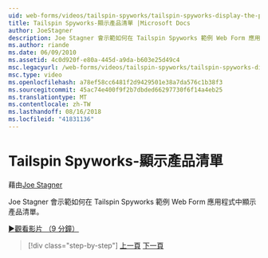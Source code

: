```yaml
---
uid: web-forms/videos/tailspin-spyworks/tailspin-spyworks-display-the-product-list
title: Tailspin Spyworks-顯示產品清單 |Microsoft Docs
author: JoeStagner
description: Joe Stagner 會示範如何在 Tailspin Spyworks 範例 Web Form 應用程式中顯示產品清單。
ms.author: riande
ms.date: 06/09/2010
ms.assetid: 4c0d920f-e80a-445d-a9da-b603e25d49c4
msc.legacyurl: /web-forms/videos/tailspin-spyworks/tailspin-spyworks-display-the-product-list
msc.type: video
ms.openlocfilehash: a78ef58cc6481f2d9429501e38a7da576c1b38f3
ms.sourcegitcommit: 45ac74e400f9f2b7dbded66297730f6f14a4eb25
ms.translationtype: MT
ms.contentlocale: zh-TW
ms.lasthandoff: 08/16/2018
ms.locfileid: "41831136"
---
```

<a name="tailspin-spyworks---display-the-product-list"></a>Tailspin Spyworks-顯示產品清單
====================
藉由[Joe Stagner](https://github.com/JoeStagner)

Joe Stagner 會示範如何在 Tailspin Spyworks 範例 Web Form 應用程式中顯示產品清單。

[&#9654;觀看影片 （9 分鐘）](https://channel9.msdn.com/Blogs/ASP-NET-Site-Videos/tailspin-spyworks-display-the-product-list)

> [!div class="step-by-step"]
> [上一頁](tailspin-spyworks-category-menu.md)
> [下一頁](tailspin-spyworks-display-per-product-details.md)
